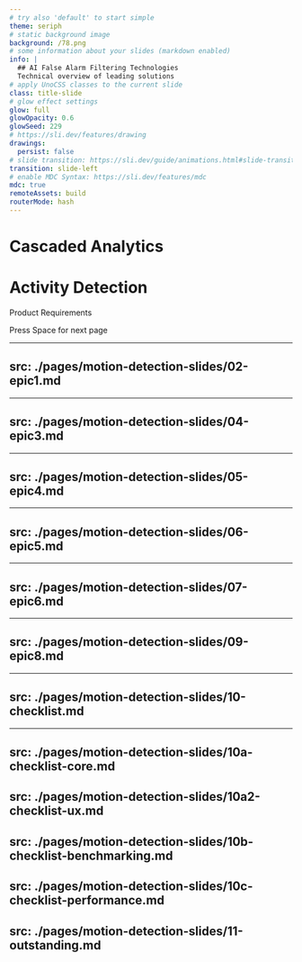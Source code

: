 ```yaml
---
# try also 'default' to start simple
theme: seriph
# static background image
background: /78.png
# some information about your slides (markdown enabled)
info: |
  ## AI False Alarm Filtering Technologies
  Technical overview of leading solutions
# apply UnoCSS classes to the current slide
class: title-slide
# glow effect settings
glow: full
glowOpacity: 0.6
glowSeed: 229
# https://sli.dev/features/drawing
drawings:
  persist: false
# slide transition: https://sli.dev/guide/animations.html#slide-transitions
transition: slide-left
# enable MDC Syntax: https://sli.dev/features/mdc
mdc: true
remoteAssets: build 
routerMode: hash 
---
```


# Cascaded Analytics 
# Activity Detection

Product Requirements

<div @click="$slidev.nav.next" class="navigation-hint" hover:bg="white op-10">
  Press Space for next page <carbon:arrow-right />
</div>

<!--
The last comment block of each slide will be treated as slide notes. It will be visible and editable in Presenter Mode along with the slide. [Read more in the docs](https://sli.dev/guide/syntax.html#notes)
-->


---
src: ./pages/motion-detection-slides/02-epic1.md
---
---
src: ./pages/motion-detection-slides/04-epic3.md
---
---
src: ./pages/motion-detection-slides/05-epic4.md
---
---
src: ./pages/motion-detection-slides/06-epic5.md
---
---
src: ./pages/motion-detection-slides/07-epic6.md
---

---
src: ./pages/motion-detection-slides/09-epic8.md
---
---
src: ./pages/motion-detection-slides/10-checklist.md
---
---
src: ./pages/motion-detection-slides/10a-checklist-core.md
---
src: ./pages/motion-detection-slides/10a2-checklist-ux.md
---
src: ./pages/motion-detection-slides/10b-checklist-benchmarking.md
---
src: ./pages/motion-detection-slides/10c-checklist-performance.md
---
src: ./pages/motion-detection-slides/11-outstanding.md
---